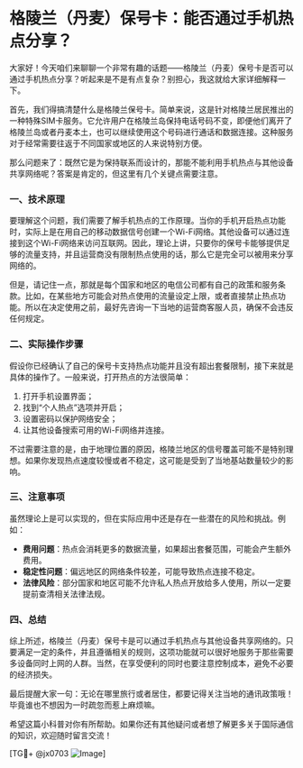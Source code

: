 # 格陵兰（丹麦）保号卡：能否通过手机热点分享？

大家好！今天咱们来聊聊一个非常有趣的话题——格陵兰（丹麦）保号卡是否可以通过手机热点分享？听起来是不是有点复杂？别担心，我这就给大家详细解释一下。

首先，我们得搞清楚什么是格陵兰保号卡。简单来说，这是针对格陵兰居民推出的一种特殊SIM卡服务。它允许用户在格陵兰岛保持电话号码不变，即便他们离开了格陵兰岛或者丹麦本土，也可以继续使用这个号码进行通话和数据连接。这种服务对于经常需要往返于不同国家或地区的人来说特别方便。

那么问题来了：既然它是为保持联系而设计的，那能不能利用手机热点与其他设备共享网络呢？答案是肯定的，但这里有几个关键点需要注意。

### 一、技术原理

要理解这个问题，我们需要了解手机热点的工作原理。当你的手机开启热点功能时，实际上是在用自己的移动数据信号创建一个Wi-Fi网络。其他设备可以通过连接到这个Wi-Fi网络来访问互联网。因此，理论上讲，只要你的保号卡能够提供足够的流量支持，并且运营商没有限制热点使用的话，那么它是完全可以被用来分享网络的。

但是，请记住一点，那就是每个国家和地区的电信公司都有自己的政策和服务条款。比如，在某些地方可能会对热点使用的流量设定上限，或者直接禁止热点功能。所以在决定使用之前，最好先咨询一下当地的运营商客服人员，确保不会违反任何规定。

### 二、实际操作步骤

假设你已经确认了自己的保号卡支持热点功能并且没有超出套餐限制，接下来就是具体的操作了。一般来说，打开热点的方法很简单：

1. 打开手机设置界面；
2. 找到“个人热点”选项并开启；
3. 设置密码以保护网络安全；
4. 让其他设备搜索可用的Wi-Fi网络并连接。

不过需要注意的是，由于地理位置的原因，格陵兰地区的信号覆盖可能不是特别理想。如果你发现热点速度较慢或者不稳定，这可能是受到了当地基站数量较少的影响。

### 三、注意事项

虽然理论上是可以实现的，但在实际应用中还是存在一些潜在的风险和挑战。例如：

- **费用问题**：热点会消耗更多的数据流量，如果超出套餐范围，可能会产生额外费用。
- **稳定性问题**：偏远地区的网络条件较差，可能导致热点连接不稳定。
- **法律风险**：部分国家和地区可能不允许私人热点开放给多人使用，所以一定要提前查清相关法律法规。

### 四、总结

综上所述，格陵兰（丹麦）保号卡是可以通过手机热点与其他设备共享网络的。只要满足一定的条件，并且遵循相关的规则，这项功能就可以很好地服务于那些需要多设备同时上网的人群。当然，在享受便利的同时也要注意控制成本，避免不必要的经济损失。

最后提醒大家一句：无论在哪里旅行或者居住，都要记得关注当地的通讯政策哦！毕竟谁也不想因为一时疏忽而惹上麻烦嘛。

希望这篇小科普对你有所帮助。如果你还有其他疑问或者想了解更多关于国际通信的知识，欢迎随时留言交流！

[TG💪+ @jx0703 ![Image](https://github.com/user-attachments/assets/dbca1d08-cadb-493c-b0ec-ad6f7a83f270)]